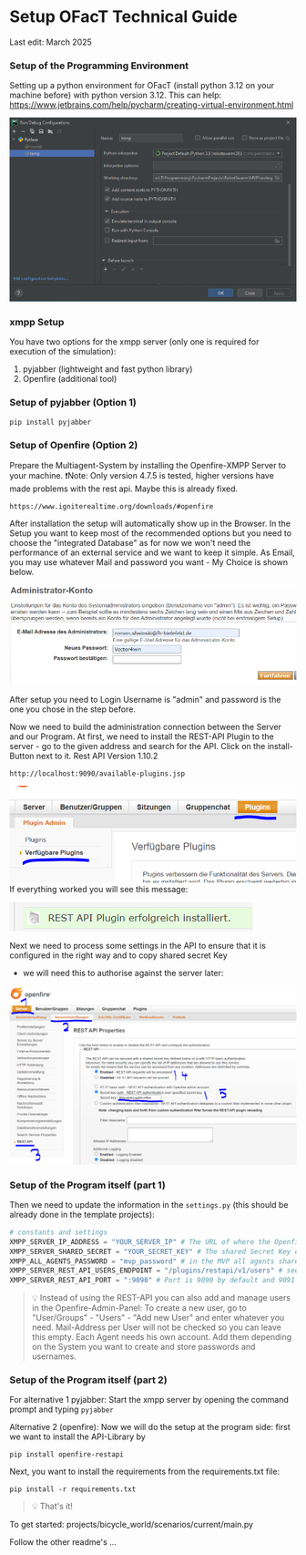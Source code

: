 # Setup OFacT Technical Guide

Last edit: March 2025 

### Setup of the Programming Environment

Setting up a python environment for OFacT (install python 3.12 on your machine before) with python version 3.12.
This can help:
https://www.jetbrains.com/help/pycharm/creating-virtual-environment.html

![img.png](imgs/technical_setup_guide_1.png)

### xmpp Setup

You have two options for the xmpp server (only one is required for execution of the simulation):
1. pyjabber (lightweight and fast python library)
2. Openfire (additional tool)

### Setup of pyjabber (Option 1)

```
pip install pyjabber
```

### Setup of Openfire (Option 2)

Prepare the Multiagent-System by installing the Openfire-XMPP Server to your machine. 
❗Note: Only version 4.7.5 is tested, higher versions have made problems with the rest api. Maybe this is already fixed.
```
https://www.igniterealtime.org/downloads/#openfire
```

After installation the setup will automatically show up in the Browser. 
In the Setup you want to keep most of the recommended options but you need to choose the "integrated Database" 
as for now we won't need the performance of an external service and we want to keep it simple. 
As Email, you may use whatever Mail and password you want - My Choice is shown below.

![img_1.png](imgs/technical_setup_guide_2.png)

After setup you need to Login
Username is "admin" and password is the one you chose in the step before.

Now we need to build the administration connection between the Server and our Program.
At first, we need to install the REST-API Plugin to the server - go to the given address and search for the API. 
Click on the install-Button next to it.
Rest API Version 1.10.2

```
http://localhost:9090/available-plugins.jsp
```

![img_2.png](imgs/technical_setup_guide_3.png)
If everything worked you will see this message:

![img_3.png](imgs/technical_setup_guide_4.png)

Next we need to process some settings in the API to ensure that 
it is configured in the right way and to copy shared secret Key
- we will need this to authorise against the server later:

![img_4.png](imgs/technical_setup_guide_5.png)

### Setup of the Program itself (part 1)

Then we need to update the information in the `settings.py` (this should be already done in the template projects):
```python
# constants and settings
XMPP_SERVER_IP_ADDRESS = "YOUR_SERVER_IP" # The URL of where the Openfire-XMPP Server is running - usually Localhost if it runs on th
XMPP_SERVER_SHARED_SECRET = "YOUR_SECRET_KEY" # The shared Secret Key of the Openfire-REST API
XMPP_ALL_AGENTS_PASSWORD = "mvp_password" # in the MVP all agents share the same password
XMPP_SERVER_REST_API_USERS_ENDPOINT = "/plugins/restapi/v1/users" # see https://github.com/seamus-45/openfire-restapi/blob/master/doc
XMPP_SERVER_REST_API_PORT = ":9090" # Port is 9090 by default and 9091 for SSL
```

>💡 Instead of using the REST-API you can also add and manage users in the Openfire-Admin-Panel:
>To create a new user, go to "User/Groups" - "Users" - "Add new User" and enter whatever you need. 
> Mail-Address per User will not be checked so you can leave this empty. 
>Each Agent needs his own account. Add them depending on the System you want to create and store passwords and usernames.

### Setup of the Program itself (part 2)

For alternative 1 pyjabber:
Start the xmpp server by opening the command prompt and typing `pyjabber`

Alternative 2 (openfire):
Now we will do the setup at the program side: first we want to install the API-Library by
```
pip install openfire-restapi
```

Next, you want to install the requirements from the requirements.txt file:

```
pip install -r requirements.txt
```

>💡 That's it!

To get started:
projects/bicycle_world/scenarios/current/main.py

Follow the other readme's ...
